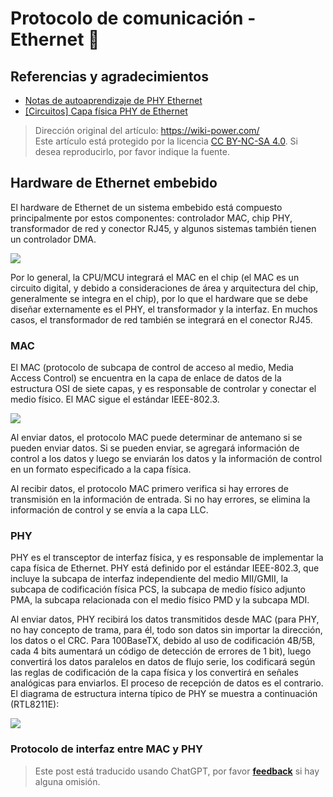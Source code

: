 # Protocolo de comunicación - Ethernet 🚧

## Referencias y agradecimientos

- [Notas de autoaprendizaje de PHY Ethernet](https://zhuanlan.zhihu.com/p/102296622)
- [[Circuitos] Capa física PHY de Ethernet](https://zhenhuizhang.tk/post/dian-lu-yi-tai-wang-phy-wu-li-ceng/)

> Dirección original del artículo: <https://wiki-power.com/>  
> Este artículo está protegido por la licencia [CC BY-NC-SA 4.0](https://creativecommons.org/licenses/by/4.0/deed.zh). Si desea reproducirlo, por favor indique la fuente.

## Hardware de Ethernet embebido

El hardware de Ethernet de un sistema embebido está compuesto principalmente por estos componentes: controlador MAC, chip PHY, transformador de red y conector RJ45, y algunos sistemas también tienen un controlador DMA.

![](https://wiki-media-1253965369.cos.ap-guangzhou.myqcloud.com/img/20220627163525.png)

Por lo general, la CPU/MCU integrará el MAC en el chip (el MAC es un circuito digital, y debido a consideraciones de área y arquitectura del chip, generalmente se integra en el chip), por lo que el hardware que se debe diseñar externamente es el PHY, el transformador y la interfaz. En muchos casos, el transformador de red también se integrará en el conector RJ45.

### MAC

El MAC (protocolo de subcapa de control de acceso al medio, Media Access Control) se encuentra en la capa de enlace de datos de la estructura OSI de siete capas, y es responsable de controlar y conectar el medio físico. El MAC sigue el estándar IEEE-802.3.

![](https://wiki-media-1253965369.cos.ap-guangzhou.myqcloud.com/img/20220627171622.png)

Al enviar datos, el protocolo MAC puede determinar de antemano si se pueden enviar datos. Si se pueden enviar, se agregará información de control a los datos y luego se enviarán los datos y la información de control en un formato especificado a la capa física.

Al recibir datos, el protocolo MAC primero verifica si hay errores de transmisión en la información de entrada. Si no hay errores, se elimina la información de control y se envía a la capa LLC.

### PHY

PHY es el transceptor de interfaz física, y es responsable de implementar la capa física de Ethernet. PHY está definido por el estándar IEEE-802.3, que incluye la subcapa de interfaz independiente del medio MII/GMII, la subcapa de codificación física PCS, la subcapa de medio físico adjunto PMA, la subcapa relacionada con el medio físico PMD y la subcapa MDI.

Al enviar datos, PHY recibirá los datos transmitidos desde MAC (para PHY, no hay concepto de trama, para él, todo son datos sin importar la dirección, los datos o el CRC. Para 100BaseTX, debido al uso de codificación 4B/5B, cada 4 bits aumentará un código de detección de errores de 1 bit), luego convertirá los datos paralelos en datos de flujo serie, los codificará según las reglas de codificación de la capa física y los convertirá en señales analógicas para enviarlos. El proceso de recepción de datos es el contrario. El diagrama de estructura interna típico de PHY se muestra a continuación (RTL8211E):

![](https://wiki-media-1253965369.cos.ap-guangzhou.myqcloud.com/img/20220627171548.png)

### Protocolo de interfaz entre MAC y PHY

> Este post está traducido usando ChatGPT, por favor [**feedback**](https://github.com/linyuxuanlin/Wiki_MkDocs/issues/new) si hay alguna omisión.
